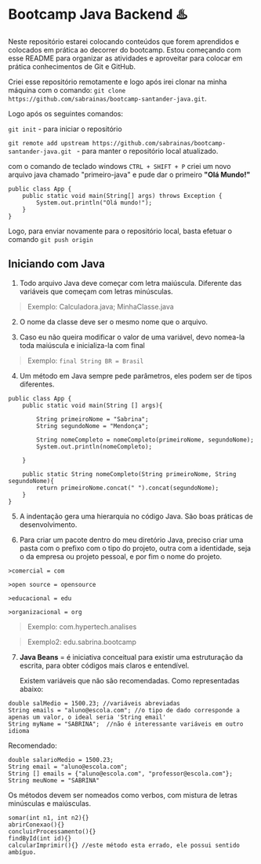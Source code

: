 # Bootcamp Java Backend ♨️

Neste repositório estarei colocando conteúdos que forem aprendidos e colocados em prática ao decorrer do bootcamp.
Estou começando com esse README para organizar as atividades e aproveitar para colocar em prática conhecimentos de Git e GitHub.

Criei esse repositório remotamente e logo após irei clonar na minha máquina com o comando: `git clone https://github.com/sabrainas/bootcamp-santander-java.git`.

Logo após os seguintes comandos:

`git init` - para iniciar o repositório 

`git remote add upstream https://github.com/sabrainas/bootcamp-santander-java.git ` - para manter o repositório local atualizado. 

com o comando de teclado windows `CTRL + SHIFT + P` criei um novo arquivo java chamado "primeiro-java" e pude dar o primeiro **"Olá Mundo!"**

>
```
public class App {
    public static void main(String[] args) throws Exception {
        System.out.println("Olá mundo!");
    }
}
```

Logo, para enviar novamente para o repositório local, basta efetuar o comando `git push origin`
## Iniciando com Java

1. Todo arquivo Java deve começar com letra maiúscula. Diferente das variáveis que começam com letras minúsculas.

>Exemplo: Calculadora.java; MinhaClasse.java

2. O nome da classe deve ser o mesmo nome que o arquivo.

3. Caso eu não queira modificar o valor de uma variável, devo nomea-la toda maiúscula e inicializa-la com final
>Exemplo: `final String BR = Brasil`

4. Um método em Java sempre pede parâmetros, eles podem ser de tipos diferentes.
```
public class App {
    public static void main(String [] args){ 

        String primeiroNome = "Sabrina";
        String segundoNome = "Mendonça";

        String nomeCompleto = nomeCompleto(primeiroNome, segundoNome);
        System.out.println(nomeCompleto);

    }

    public static String nomeCompleto(String primeiroNome, String segundoNome){
        return primeiroNome.concat(" ").concat(segundoNome);
    }
}
```

5. A indentação gera uma hierarquia no código Java. São boas práticas de desenvolvimento.

6. Para criar um pacote dentro do meu diretório Java, preciso criar uma pasta com o prefixo com o tipo do projeto, outra com a identidade, seja o da empresa ou projeto pessoal, e por fim o nome do projeto.

```
>comercial = com

>open source = opensource

>educacional = edu

>organizacional = org
```

>Exemplo: com.hypertech.analises

>Exemplo2: edu.sabrina.bootcamp



7. **Java Beans** = é iniciativa conceitual para existir uma estruturação da escrita, para obter códigos mais claros e entendível.

    Existem variáveis que não são recomendadas. Como representadas abaixo:

```
double salMedio = 1500.23; //variáveis abreviadas
String emails = "aluno@escola.com"; //o tipo de dado corresponde a apenas um valor, o ideal seria 'String email'
String myName = "SABRINA";  //não é interessante variáveis em outro idioma
```

Recomendado:

```
double salarioMedio = 1500.23;
String email = "aluno@escola.com";
String [] emails = {"aluno@escola.com", "professor@escola.com"};
String meuNome = "SABRINA"
```


Os métodos devem ser nomeados como verbos, com mistura de letras minúsculas e maiúsculas.

```
somar(int n1, int n2){}
abrirConexao(){}
concluirProcessamento(){}
findById(int id){}
calcularImprimir(){} //este método esta errado, ele possui sentido ambíguo.
```